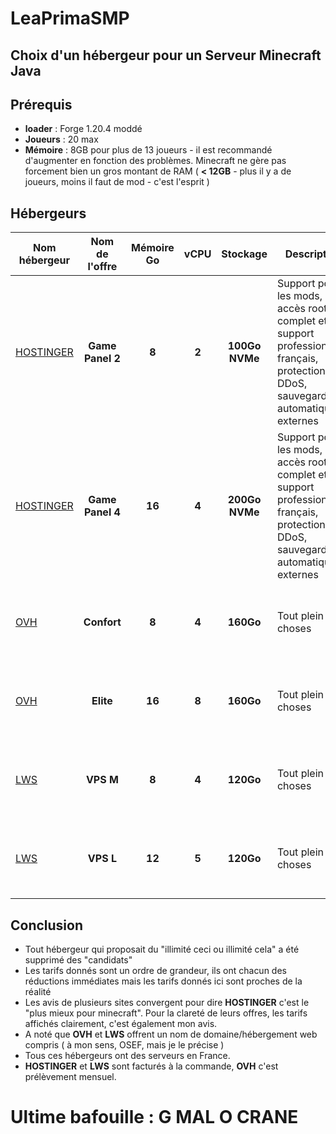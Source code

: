 # LeaPrimaSMP
## Choix d'un hébergeur pour un Serveur Minecraft Java

## Prérequis
- **loader** : Forge 1.20.4 moddé
- **Joueurs** : 20 max
- **Mémoire** : 8GB pour plus de 13 joueurs - il est recommandé d'augmenter en fonction des problèmes. Minecraft ne gère pas forcement bien un gros montant de RAM ( **< 12GB** - plus il y a de joueurs, moins il faut de mod - c'est l'esprit )

## Hébergeurs 
| Nom hébergeur | Nom de l'offre | Mémoire Go | vCPU | Stockage | Descriptif | Tarif(HT) |
| ------ | :------: | :------: | :------: | :------: | ------ | ------ |
| [HOSTINGER](https://www.hostinger.fr) | **Game Panel 2** | **8** | **2** | **100Go NVMe** | Support pour les mods, accès root complet et support professionnel français, protection DDoS, sauvegardes automatiques externes | **10€**/mois pour 12 mois - **9€**/mois pour 24 mois |
| [HOSTINGER](https://www.hostinger.fr) | **Game Panel 4** | **16** | **4** | **200Go NVMe** | Support pour les mods, accès root complet et support professionnel français, protection DDoS, sauvegardes automatiques externes | **16€**/mois pour 12 mois - **14€**/mois pour 24 mois |
| [OVH](https://www.ovh.com) | **Confort** | **8** | **4** | **160Go** | Tout plein de choses | **22€**/mois pour 12 mois - **20€**/mois pour 24 mois |
| [OVH](https://www.ovh.com) | **Elite** | **16** | **8** | **160Go** | Tout plein de choses | **41€**/mois pour 12 mois - **38€**/mois pour 24 mois |
| [LWS](https://www.lws.fr) | **VPS M** | **8** | **4** | **120Go** | Tout plein de choses | **20€**/mois pour 12mois - idem pour 24 mois |
| [LWS](https://www.lws.fr) | **VPS L** | **12** | **5** | **120Go** | Tout plein de choses | **30€**/mois pour 12mois - idem pour 24 mois |





## Conclusion
- Tout hébergeur qui proposait du "illimité ceci ou illimité cela" a été supprimé des "candidats"
- Les tarifs donnés sont un ordre de grandeur, ils ont chacun des réductions immédiates mais les tarifs donnés ici sont proches de la réalité
- Les avis de plusieurs sites convergent pour dire **HOSTINGER** c'est le "plus mieux pour minecraft". Pour la clareté de leurs offres, les tarifs affichés clairement, c'est également mon avis.
- A noté que **OVH** et **LWS** offrent un nom de domaine/hébergement web compris ( à mon sens, OSEF, mais je le précise )
- Tous ces hébergeurs ont des serveurs en France.
- **HOSTINGER** et **LWS** sont facturés à la commande, **OVH** c'est prélèvement mensuel.


# Ultime bafouille : **G MAL O CRANE**

